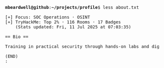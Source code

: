 <pre>

<strong>mbeardwell@github</strong>:<strong>~/projects/profile</strong>$ less about.txt

[+] Focus: SOC Operations · OSINT
[+] TryHackMe: Top 2% · 116 Rooms · 17 Badges
    (Stats updated: Fri, 11 Jul 2025 at 07:03:35)

== Bio ==

Training in practical security through hands-on labs and digital investigations.

(END)
:
</pre>
